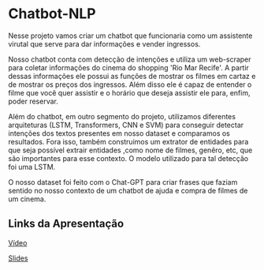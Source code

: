 # Chatbot-NLP
Nesse projeto vamos criar um chatbot que funcionaria como um assistente virutal que serve para dar informações e vender ingressos.

Nosso chatbot conta com detecção de intenções e utiliza um web-scraper para coletar informações do cinema do shopping 'Rio Mar Recife'. A partir dessas informações ele possui as funções de mostrar os filmes em cartaz e de mostrar os preços dos ingressos. Além disso ele é capaz de entender o filme que você quer assistir e o horário que deseja assistir ele para, enfim, poder reservar.

Além do chatbot, em outro segmento do projeto, utilizamos diferentes arquiteturas (LSTM, Transformers, CNN e SVM) para conseguir detectar intenções dos textos presentes em nosso dataset e comparamos os resultados. 
Fora isso, também construimos um extrator de entidades para que seja possível extrair entidades ,como nome de filmes, genêro, etc, que são importantes para esse contexto. O modelo utilizado para tal detecção foi uma LSTM.

O nosso dataset foi feito com o Chat-GPT para criar frases que faziam sentido no nosso contexto de um chatbot de ajuda e compra de filmes de um cinema.

## Links da Apresentação

[Vídeo](https://www.youtube.com/watch?v=37X5OKuvRsc)

[Slides](https://docs.google.com/presentation/d/15Eb0yocqlSMiVjWS-Mm5ry3U9Xoop4KQLtF8V1EC-wY/edit?usp=sharing)
